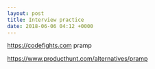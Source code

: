 ```yaml
---
layout: post
title: Interview practice
date: 2018-06-06 04:12 +0000
---
```



https://codefights.com
pramp

https://www.producthunt.com/alternatives/pramp